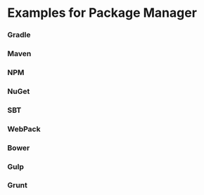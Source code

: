 # Examples for Package Manager

### Gradle
### Maven
### NPM
### NuGet
### SBT
### WebPack
### Bower
### Gulp
### Grunt